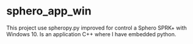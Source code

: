 # sphero_app_win
This project use spheropy.py improved for control a Sphero SPRK+ with Windows 10. Is an application C++ where I have embedded python.
